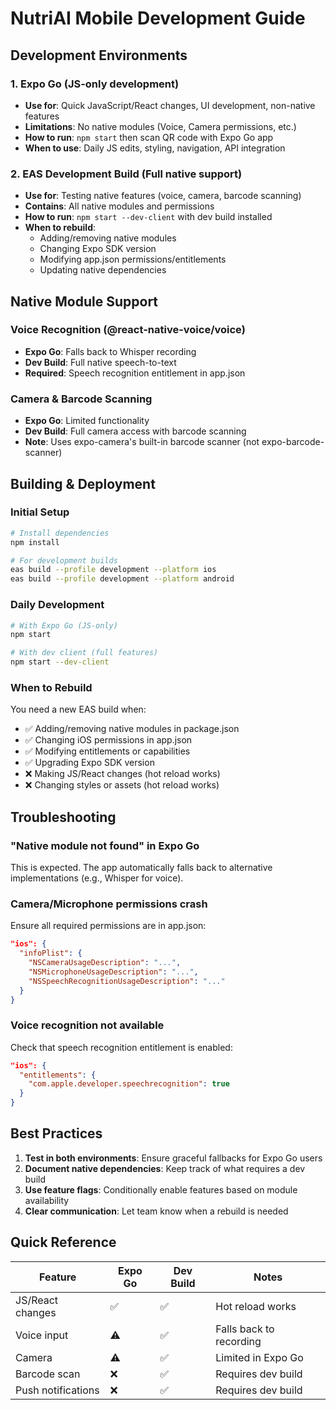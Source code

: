 # NutriAI Mobile Development Guide

## Development Environments

### 1. Expo Go (JS-only development)
- **Use for**: Quick JavaScript/React changes, UI development, non-native features
- **Limitations**: No native modules (Voice, Camera permissions, etc.)
- **How to run**: `npm start` then scan QR code with Expo Go app
- **When to use**: Daily JS edits, styling, navigation, API integration

### 2. EAS Development Build (Full native support)
- **Use for**: Testing native features (voice, camera, barcode scanning)
- **Contains**: All native modules and permissions
- **How to run**: `npm start --dev-client` with dev build installed
- **When to rebuild**: 
  - Adding/removing native modules
  - Changing Expo SDK version
  - Modifying app.json permissions/entitlements
  - Updating native dependencies

## Native Module Support

### Voice Recognition (@react-native-voice/voice)
- **Expo Go**: Falls back to Whisper recording
- **Dev Build**: Full native speech-to-text
- **Required**: Speech recognition entitlement in app.json

### Camera & Barcode Scanning
- **Expo Go**: Limited functionality
- **Dev Build**: Full camera access with barcode scanning
- **Note**: Uses expo-camera's built-in barcode scanner (not expo-barcode-scanner)

## Building & Deployment

### Initial Setup
```bash
# Install dependencies
npm install

# For development builds
eas build --profile development --platform ios
eas build --profile development --platform android
```

### Daily Development
```bash
# With Expo Go (JS-only)
npm start

# With dev client (full features)
npm start --dev-client
```

### When to Rebuild
You need a new EAS build when:
- ✅ Adding/removing native modules in package.json
- ✅ Changing iOS permissions in app.json
- ✅ Modifying entitlements or capabilities
- ✅ Upgrading Expo SDK version
- ❌ Making JS/React changes (hot reload works)
- ❌ Changing styles or assets (hot reload works)

## Troubleshooting

### "Native module not found" in Expo Go
This is expected. The app automatically falls back to alternative implementations (e.g., Whisper for voice).

### Camera/Microphone permissions crash
Ensure all required permissions are in app.json:
```json
"ios": {
  "infoPlist": {
    "NSCameraUsageDescription": "...",
    "NSMicrophoneUsageDescription": "...",
    "NSSpeechRecognitionUsageDescription": "..."
  }
}
```

### Voice recognition not available
Check that speech recognition entitlement is enabled:
```json
"ios": {
  "entitlements": {
    "com.apple.developer.speechrecognition": true
  }
}
```

## Best Practices

1. **Test in both environments**: Ensure graceful fallbacks for Expo Go users
2. **Document native dependencies**: Keep track of what requires a dev build
3. **Use feature flags**: Conditionally enable features based on module availability
4. **Clear communication**: Let team know when a rebuild is needed

## Quick Reference

| Feature | Expo Go | Dev Build | Notes |
|---------|---------|-----------|-------|
| JS/React changes | ✅ | ✅ | Hot reload works |
| Voice input | ⚠️ | ✅ | Falls back to recording |
| Camera | ⚠️ | ✅ | Limited in Expo Go |
| Barcode scan | ❌ | ✅ | Requires dev build |
| Push notifications | ❌ | ✅ | Requires dev build |